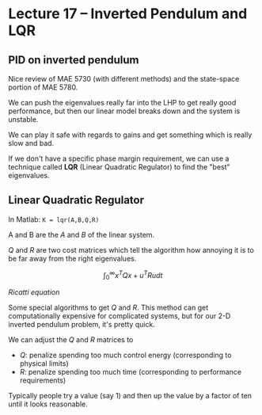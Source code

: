# Lecture 17 &ndash; Inverted Pendulum and LQR

## PID on inverted pendulum

Nice review of MAE 5730 (with different methods) and the state-space portion of MAE 5780.

We can push the eigenvalues really far into the LHP to get really good performance, but then our linear model breaks down and the system is unstable.

We can play it safe with regards to gains and get something which is really slow and bad.

If we don't have a specific phase margin requirement, we can use a technique called **LQR** (Linear Quadratic Regulator) to find the "best" eigenvalues.

## Linear Quadratic Regulator

In Matlab: `K = lqr(A,B,Q,R)`

A and B are the $A$ and $B$ of the linear system.

$Q$ and $R$ are two cost matrices which tell the algorithm how annoying it is to be far away from the right eigenvalues.

$$\int_0^\infty x^TQx+u^TRu dt$$

*Ricatti equation*

Some special algorithms to get $Q$ and $R$. This method can get computationally expensive for complicated systems, but for our 2-D inverted pendulum problem, it's pretty quick.

We can adjust the $Q$ and $R$ matrices to

* $Q$: penalize spending too much control energy (corresponding to physical limits)
* $R$: penalize spending too much time (corresponding to performance requirements)

Typically people try a value (say 1) and then up the value by a factor of ten until it looks reasonable.